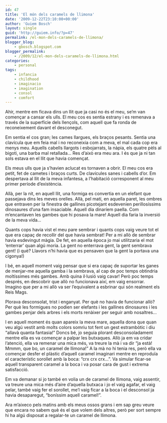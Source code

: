 ```yaml
---
id: 47
title: 'El món dels caramels de llimona'
date: '2009-12-22T23:10:00+00:00'
author: 'Guiem Bosch'
layout: single
guid: 'http://guiem.info/?p=47'
permalink: /el-mon-dels-caramels-de-llimona/
blogger_blog:
    - gbosch.blogspot.com
blogger_permalink:
    - /2009/12/el-mon-dels-caramels-de-llimona.html
categories:
    - personal
tags:
    - infancia
    - childhood
    - imaginacio
    - imagination
    - consol
    - comfort
---
```


Ahir, mentre em ficava dins un llit que ja casi no és el meu, se’m van començar a cansar els ulls. El meu cos es sentia estrany i es remenava a través de la superfície dels llençols, com aquell que fa ronda de reconeixement davant el desconegut.

Em sentia el cos gran; les cames llargues, els braços pesants. Sentia una clavícula que em feia mal i no reconeixia com a meva, el mal cada cop era menys meu. Aquells cabells llargots i esbojarrats, la nàpia, els quatre pèls al bigoti, una barba mal retallada… Res d’això era meu ara. I és que ja ni tan sols estava en el llit que havia començat.

Els meus ulls que ja s’havien aclucat es tornaven a obrir. El meu cos era petit, fet de cametes i braços curts. De clavícules sanes i cabells d’or. Em despertava al llit de la meva infantesa, a l’habitació corresponent al meu primer període d’existència.

Allà, per la nit, en aquell llit, una formiga es convertia en un elefant que passejava dins les meves orelles. Allà, pel matí, en aquella paret, les ombres que entraven per la finestra de gallines picotejant esdevenien perillosíssims dinosaures d’una fam insaciable. Aquell dia dinaríem paella. Com m’encantaven les gambes que hi posava la mare! Aquell dia faria la inversió de la meva vida…

Quants cops havia vist el meu pare sembrar i quants cops vaig veure tot el que era capaç de recollir del que havia sembrat! Per a mi allò de sembrar havia esdevingut màgia. De fet, en aquella època jo mai utilitzaria el mot ‘enterrar’ quan algú moria. La gent no enterrava gent, la gent sembrava gent! (i què? Llavors n’hi havia que es pensaven que la gent la portava una cigonya!)

I bé, en aquell moment vaig pensar que si era capaç de suportar les ganes de menjar-me aquella gamba i la sembrava, al cap de poc temps obtindria moltíssimes més gambes. Amb quina il·lusió vaig cavar! Però poc temps després, en descobrir que allò no funcionava així, em vaig ensorrar. Imagino que per a mi allò va ser l’equivalent a esbrinar qui són realment els Reis Mags.

Plorava desconsolat, trist i enganyat. Per què no havia de funcionar allò? Per què les formigues no podien ser elefants i les gallines dinosaures i les gambes penjar dels arbres i els morts renàixer per seguir amb nosaltres…

I en aquell moment és quan apareix la meva mare, aquella dona que quan veu algú vestit amb molts colors somriu tot fent un gest estrambòtic i diu “allavà quanta fantasia!” Doncs bé, jo seguia plorant desconsoladament mentre ella es va començar a palpar les butxaques. Allò ja em va cridar l’atenció, ella va remenar una mica més, va treure la mà i va dir “ja està! Mmmm, que bo, un caramel de llimona!” A la mà no hi tenia res, però ella va començar desfer el plàstic d’aquell caramel imaginari mentre en reproduïa el característic sorollet amb la boca: “crx crx crx…”. Va simular ficar-se aquell transparent caramel a la boca i va posar cara de gust i extrema satisfacció.

Em va demanar si jo també en volia un de caramel de llimona, vaig assentir, va treure una mica més d’aire d’aquella butxaca i jo el vaig agafar, el vaig pelar, també vaig fer el sorollet, me’l vaig ficar a la boca i el desconsol ja havia desaparegut, “boníssim aquell caramel!”.

Ara m’aixeco pels matins amb els meus ossos grans i em sap greu veure que encara no sabem què és el que volem dels altres, però per sort sempre hi ha algú disposat a regalar-te un caramel de llimona.
